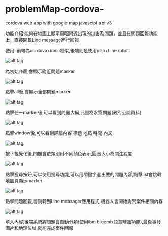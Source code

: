 # problemMap-cordova-
cordova web app with google map javascipt api v3

功能介紹:能夠在地圖上顯示周昭附近出現的災害及問題，並且在問題回報功能上，直接開啟Line message進行回報

使用: 前端為cordova+ionic框架,後端則是使用php+Line robot 

![alt tag](http://i.imgur.com/foUnJGe.png?1)

為初始介面,會顯示附近問題marker

![alt tag](http://i.imgur.com/nQZMMUM.png?1)

點擊all後,會顯示全部問題marker

![alt tag](http://i.imgur.com/CX2S2CA.png?1)

點擊任一marker後,可以看到問題大綱,此圖為水質問題(政府公開資料)

![alt tag](http://i.imgur.com/qo8QMJq.png?1)

點擊window後,可以看到詳細內容 標題 地點 時間 內文

![alt tag](http://i.imgur.com/yfagdfe.png?1)

按下視覺化後,問題會依類別用不同顏色表示,圓圈大小為關注程度

![alt tag](http://i.imgur.com/UrpSzDB.png?1)

點擊搜尋按鈕,可以使用搜尋功能,可以用關鍵字選出要的問題內容,點擊list會跳轉地圖頁顯示marker

![alt tag](http://i.imgur.com/hogD0x6.jpg?2)

點擊問題回報,會跳轉到Line messager應用程式,機器人會開始詢問案件相關內容

![alt tag](http://i.imgur.com/KjvCqkJ.jpg?1)

填入內容,後端系統將問題會自動分類(使用ibm bluemix語意辨識功能),最後事發圖片和地理位址,就能完成案件回報

